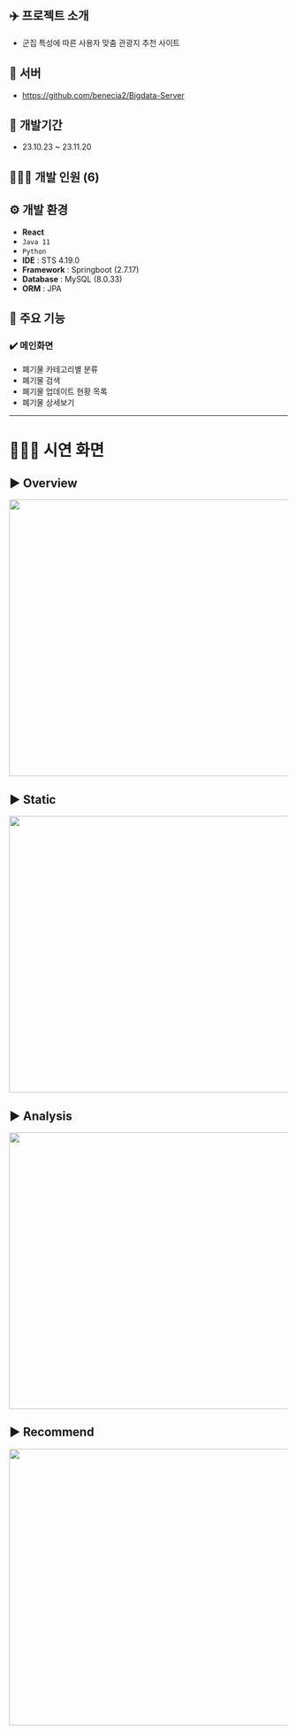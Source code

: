 ## ✈️ 프로젝트 소개
* 군집 특성에 따른 사용자 맞춤 관광지 추천 사이트

## 📲 서버
* https://github.com/benecia2/Bigdata-Server

## 📅 개발기간
  * 23.10.23 ~ 23.11.20

## 🙎🏻‍♂️ 개발 인원 (6)

## ⚙️ 개발 환경
* **React**
* `Java 11`
* `Python`
* **IDE** : STS 4.19.0
* **Framework** : Springboot (2.7.17)
* **Database** : MySQL (8.0.33)
* **ORM** : JPA

## 📌 주요 기능
### ✔️ 메인화면
* 폐기물 카테고리별 분류
* 폐기물 검색
* 폐기물 업데이트 현황 목록
* 폐기물 상세보기

----
# 👨🏻‍💻 시연 화면
## ▶ Overview
<img src= "https://github.com/benecia2/Bigdata-Project/assets/99549882/dfda3d38-7b36-4bc4-b978-45bd15a2c6fd" width="800px" height="500px"/>

## ▶ Static
<img src= "https://github.com/benecia2/Bigdata-Project/assets/99549882/48a89a53-ebf6-430c-a7b8-1f5010b07bac" width="800px" height="500px"/>

## ▶ Analysis
<img src= "" width="800px" height="500px" />

## ▶ Recommend
<img src= "" width="800px" height="500px" />
